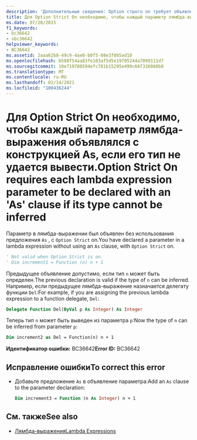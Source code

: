 ```yaml
---
description: 'Дополнительные сведения: Option строго on требует объявления каждого параметра лямбда-выражения с предложением "AS", если его тип не может быть определен'
title: Для Option Strict On необходимо, чтобы каждый параметр лямбда-выражения объявлялся с конструкцией As, если его тип не удается вывести.
ms.date: 07/20/2015
f1_keywords:
- bc36642
- vbc36642
helpviewer_keywords:
- BC36642
ms.assetid: 2aaa62b8-49c9-4ae8-b0f5-08e3f0b5ad10
ms.openlocfilehash: b588f54aa83fe103af5d5e19f05244a7099111d7
ms.sourcegitcommit: 10e719780594efc781b15295e499c66f316068b8
ms.translationtype: MT
ms.contentlocale: ru-RU
ms.lasthandoff: 02/14/2021
ms.locfileid: "100436244"
---
```

# <a name="option-strict-on-requires-each-lambda-expression-parameter-to-be-declared-with-an-as-clause-if-its-type-cannot-be-inferred"></a><span data-ttu-id="6b4b0-103">Для Option Strict On необходимо, чтобы каждый параметр лямбда-выражения объявлялся с конструкцией As, если его тип не удается вывести.</span><span class="sxs-lookup"><span data-stu-id="6b4b0-103">Option Strict On requires each lambda expression parameter to be declared with an 'As' clause if its type cannot be inferred</span></span>

<span data-ttu-id="6b4b0-104">Параметр в лямбда-выражении был объявлен без использования предложения `As` , с `Option Strict` on.</span><span class="sxs-lookup"><span data-stu-id="6b4b0-104">You have declared a parameter in a lambda expression without using an `As` clause, with `Option Strict` on.</span></span>  
  
```vb  
' Not valid when Option Strict is on.  
' Dim increment1 = Function (n) n + 1  
```  
  
 <span data-ttu-id="6b4b0-105">Предыдущее объявление допустимо, если тип `n` может быть определен.</span><span class="sxs-lookup"><span data-stu-id="6b4b0-105">The previous declaration is valid if the type of `n` can be inferred.</span></span> <span data-ttu-id="6b4b0-106">Например, если предыдущее лямбда-выражение назначается делегату функции `Del`:</span><span class="sxs-lookup"><span data-stu-id="6b4b0-106">For example, if you are assigning the previous lambda expression to a function delegate, `Del`:</span></span>  
  
```vb  
Delegate Function Del(ByVal p As Integer) As Integer  
```  
  
 <span data-ttu-id="6b4b0-107">Теперь тип `n` может быть выведен из параметра `p`:</span><span class="sxs-lookup"><span data-stu-id="6b4b0-107">Now the type of `n` can be inferred from parameter `p`:</span></span>  
  
```vb  
Dim increment2 as Del = Function(n) n + 1  
```  
  
 <span data-ttu-id="6b4b0-108">**Идентификатор ошибки:** BC36642</span><span class="sxs-lookup"><span data-stu-id="6b4b0-108">**Error ID:** BC36642</span></span>  
  
## <a name="to-correct-this-error"></a><span data-ttu-id="6b4b0-109">Исправление ошибки</span><span class="sxs-lookup"><span data-stu-id="6b4b0-109">To correct this error</span></span>  
  
- <span data-ttu-id="6b4b0-110">Добавьте предложение `As` в объявление параметра:</span><span class="sxs-lookup"><span data-stu-id="6b4b0-110">Add an `As` clause to the parameter declaration:</span></span>  
  
    ```vb  
    Dim increment3 = Function (n As Integer) n + 1  
    ```  
  
## <a name="see-also"></a><span data-ttu-id="6b4b0-111">См. также</span><span class="sxs-lookup"><span data-stu-id="6b4b0-111">See also</span></span>

- [<span data-ttu-id="6b4b0-112">Лямбда-выражения</span><span class="sxs-lookup"><span data-stu-id="6b4b0-112">Lambda Expressions</span></span>](../programming-guide/language-features/procedures/lambda-expressions.md)
